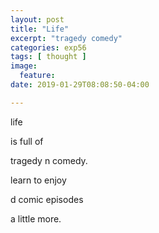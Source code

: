 ```yaml
---
layout: post
title: "Life"
excerpt: "tragedy comedy"
categories: exp56
tags: [ thought ]
image:
  feature:
date: 2019-01-29T08:08:50-04:00

---
```


life

is full of

tragedy n comedy.

learn to enjoy

d comic episodes

a little more.
